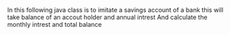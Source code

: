 In this following java class is to imitate a savings account of a bank
this will take balance of an accout holder and annual intrest
And calculate the monthly intrest and total balance